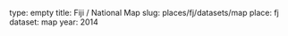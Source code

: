 type: empty
title: Fiji / National Map
slug: places/fj/datasets/map
place: fj
dataset: map
year: 2014
